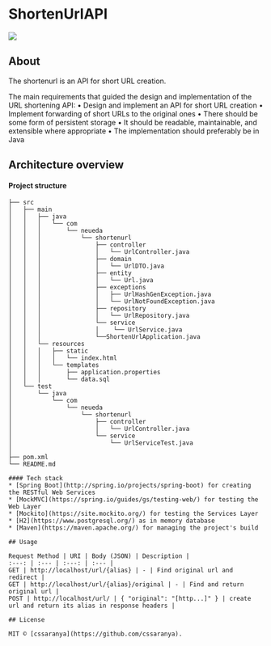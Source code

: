 # ShortenUrlAPI

<a href="https://opensource.org/licenses/MIT"><img src="https://img.shields.io/badge/License-MIT-blue.svg"></a>

## About

The shortenurl is an API for short URL creation.  

The main requirements that guided the design and implementation of the URL shortening API:
•	Design and implement an API for short URL creation
•	Implement forwarding of short URLs to the original ones
•	There should be some form of persistent storage
•	It should be readable, maintainable, and extensible where appropriate
•	The implementation should preferably be in Java

## Architecture overview

#### Project structure
```
├── src
│   ├── main
│   │   ├── java
│   │   │   └── com
│   │   │       └── neueda
│   │   │           └── shortenurl
│   │   │               ├── controller
│   │   │               │   └── UrlController.java
│   │   │               ├── domain
│   │   │               │   └── UrlDTO.java
│   │   │               ├── entity
│   │   │               │   └── Url.java
│   │   │               ├── exceptions
│   │   │               │   ├── UrlHashGenException.java
│   │   │               │   └── UrlNotFoundException.java
│   │   │               ├── repository
│   │   │               │   └── UrlRepository.java
│   │   │               └── service
│   │   │               │    └── UrlService.java
│	│	│				└──ShortenUrlApplication.java
│   │   └── resources
│   │   │   ├── static
│	│	│	│ 	└── index.html
│	│	│	└── templates
│   │   │       ├── application.properties
│   │   │       └── data.sql
│   └── test
│       └── java
│           └── com
│               └── neueda
│                   └── shortenurl
│                       ├── controller
│                       │   └── UrlController.java
│                       └── service
│                           └── UrlServiceTest.java
│						
├── pom.xml
└── README.md

#### Tech stack
* [Spring Boot](http://spring.io/projects/spring-boot) for creating the RESTful Web Services
* [MockMVC](https://spring.io/guides/gs/testing-web/) for testing the Web Layer
* [Mockito](https://site.mockito.org/) for testing the Services Layer
* [H2](https://www.postgresql.org/) as in memory database
* [Maven](https://maven.apache.org/) for managing the project's build

## Usage

Request Method | URI | Body (JSON) | Description |  
:---: | :--- | :---: | :--- |
GET | http://localhost/url/{alias} | - | Find original url and redirect | 
GET | http://localhost/url/{alias}/original | - | Find and return original url | 
POST | http://localhost/url/ | { "original": "[http...]" } | create url and return its alias in response headers | 

## License

MIT © [cssaranya](https://github.com/cssaranya).
